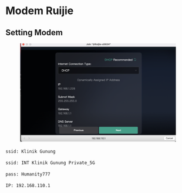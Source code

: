 # Modem Ruijie

## Setting Modem&#x20;

<figure><img src=".gitbook/assets/Screen Shot 2025-07-19 at 12.31.10.png" alt=""><figcaption></figcaption></figure>

`ssid: Klinik Gunung`

`ssid: INT Klinik Gunung Private_5G`

`pass: Humanity777`

`IP: 192.168.110.1`
